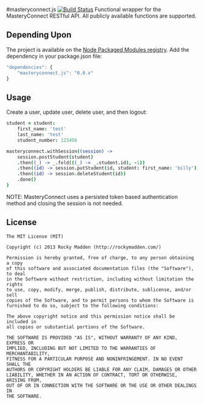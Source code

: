 #masteryconnect.js [![Build Status](https://travis-ci.org/rockymadden/masteryconnect.js.png?branch=master)](http://travis-ci.org/rockymadden/masteryconnect.js)
Functional wrapper for the MasteryConnect RESTful API. All publicly available functions are supported.

## Depending Upon
The project is available on the [Node Packaged Modules registry](https://npmjs.org/package/masteryconnect.js). Add the dependency in your package.json file:

```javascript
"dependencies": {
	"masteryconnect.js": "0.0.x"
}
```

## Usage
Create a user, update user, delete user, and then logout:
```coffeescript
student = student:
	first_name: 'test'
	last_name: 'test'
	student_number: 123456

masteryconnect.withSession((session) ->
	session.postStudent(student)
	.then((_) -> _.fold(((_) -> _.student.id), -1))
	.then((id) -> session.putStudent(id, student: first_name: 'billy'); id)
	.then((id) -> session.deleteStudent(id))
	.done()
)
```

NOTE: MasteryConnect uses a persisted token based authentication method and closing the session is not needed.

## License
```
The MIT License (MIT)

Copyright (c) 2013 Rocky Madden (http://rockymadden.com/)

Permission is hereby granted, free of charge, to any person obtaining a copy
of this software and associated documentation files (the "Software"), to deal
in the Software without restriction, including without limitation the rights
to use, copy, modify, merge, publish, distribute, sublicense, and/or sell
copies of the Software, and to permit persons to whom the Software is
furnished to do so, subject to the following conditions:

The above copyright notice and this permission notice shall be included in
all copies or substantial portions of the Software.

THE SOFTWARE IS PROVIDED "AS IS", WITHOUT WARRANTY OF ANY KIND, EXPRESS OR
IMPLIED, INCLUDING BUT NOT LIMITED TO THE WARRANTIES OF MERCHANTABILITY,
FITNESS FOR A PARTICULAR PURPOSE AND NONINFRINGEMENT. IN NO EVENT SHALL THE
AUTHORS OR COPYRIGHT HOLDERS BE LIABLE FOR ANY CLAIM, DAMAGES OR OTHER
LIABILITY, WHETHER IN AN ACTION OF CONTRACT, TORT OR OTHERWISE, ARISING FROM,
OUT OF OR IN CONNECTION WITH THE SOFTWARE OR THE USE OR OTHER DEALINGS IN
THE SOFTWARE.
```
